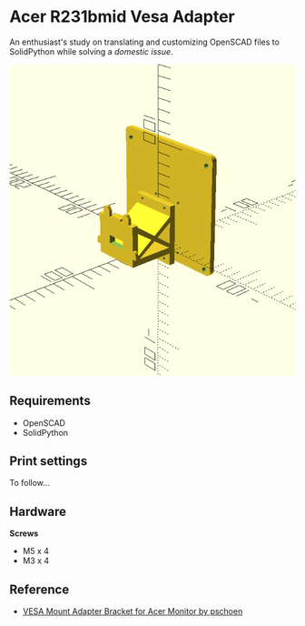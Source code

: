 Acer R231bmid Vesa Adapter
==========================

An enthusiast's study on translating and customizing OpenSCAD
files to SolidPython while solving a *domestic issue*.


![Monitor and Vesa mount](./screenshot1.png)


## Requirements

- OpenSCAD
- SolidPython


## Print settings


To follow...


## Hardware

**Screws**

- M5 x 4
- M3 x 4


## Reference

- [VESA Mount Adapter Bracket for Acer Monitor by pschoen](https://www.thingiverse.com/thing:3101517/files)
